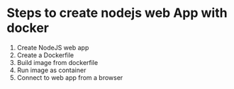 # Steps to create nodejs web App with docker

1. Create NodeJS web app
2. Create a Dockerfile
3. Build image from dockerfile
4. Run image as container
5. Connect to web app from a browser

